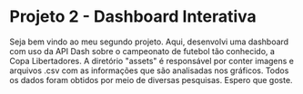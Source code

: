 # Projeto 2 - Dashboard Interativa

Seja bem vindo ao meu segundo projeto. Aqui, desenvolvi uma dashboard com uso da API Dash sobre o campeonato de futebol tão conhecido, a Copa Libertadores. A diretório
"assets" é responsável por conter imagens e arquivos .csv com as informações que são analisadas nos gráficos. Todos os dados foram obtidos por meio de diversas pesquisas. Espero que goste.
